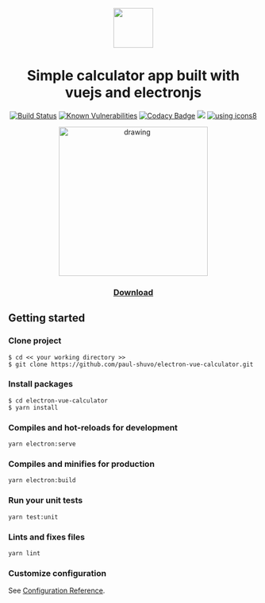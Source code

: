 

<div align="center">

  <img src='https://i.imgur.com/RPRx1CK.png' width="80"></img>
  <h1>Simple calculator app built with vuejs and electronjs</h1>

  [![Build Status](https://travis-ci.com/paul-shuvo/electron-vue-calculator.svg?branch=master)](https://travis-ci.com/paul-shuvo/electron-vue-calculator) [![Known Vulnerabilities](https://snyk.io/test/github/paul-shuvo/electron-vue-calculator/badge.svg?targetFile=package.json)](https://snyk.io/test/github/paul-shuvo/electron-vue-calculator?targetFile=package.json) [![Codacy Badge](https://app.codacy.com/project/badge/Grade/1928c55512c44f7ba713438e107b9611)](https://www.codacy.com/manual/paul-shuvo/electron-vue-calculator?utm_source=github.com&amp;utm_medium=referral&amp;utm_content=paul-shuvo/electron-vue-calculator&amp;utm_campaign=Badge_Grade) ![](https://img.shields.io/github/license/paul-shuvo/electron-vue-calculator) <a href="https://icons8.com/">![using icons8](https://img.shields.io/badge/using-icons8-brightgreen)</a>

  <img src="https://i.imgur.com/fh2Fsca.png" alt="drawing" width="300"/>

  ### [Download](https://github.com/paul-shuvo/electron-vue-calculator/releases)
</div>


## Getting started
### Clone project
```
$ cd << your working directory >>
$ git clone https://github.com/paul-shuvo/electron-vue-calculator.git
```

### Install packages

```
$ cd electron-vue-calculator
$ yarn install 
```

### Compiles and hot-reloads for development
```
yarn electron:serve
```

  

### Compiles and minifies for production

```
yarn electron:build
```


### Run your unit tests

```
yarn test:unit
```

### Lints and fixes files

```
yarn lint
```

### Customize configuration

See [Configuration Reference](https://cli.vuejs.org/config/).
